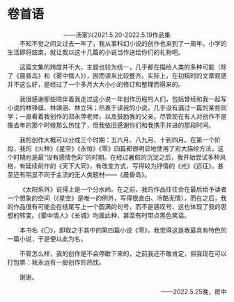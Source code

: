# 卷首语
<center>——汤家兴2021.5.20-2022.5.19作品集</center>
&emsp;&emsp;不知不觉之间又过去一年了，我从事科幻小说的创作也来到了一周年。小学的生活即将结束，就让我以这十几篇的小说当作送给你们的礼物吧。

&emsp;&emsp;这篇文集的跨度并不大，主题也较为统一，几乎都在描绘人类的多种可能（除了《晨昏岛》和《雾中情人》），因而读来比较整齐。实际上，在初稿时的文章观感并不这么好，是经过了一个多月大大小小的修订和整理而得来的。

&emsp;&emsp;我很感谢那些陪伴着我走过这小说一年创作历程的人们，包括曾经和我一起写小说的林铮祺、林靖涵、林立玮；热衷于读我的小说，几乎没有漏过一篇的某些同学；一直看着我创作的郑永萍老师，以及鼓励我的父亲。尽管现在有人对创作不是像去年的那个时候那么热忱了，但我依旧感谢你们和我携手并进的那段时间。

&emsp;&emsp;我的创作大概可以分成三个时期：五六月、八九月、十到四月。在第一个阶段，我的《火种》《星空》《永恒》《零》四篇都很明显地使用了宏大描绘方法，这个时期也是最“没有感情色彩”的时期。在经过暑假的沉淀之后，我开始尝试多种风格，有延续前作的《天下大同》，有改变方式，写得较为抒情的《光》《远征》，甚至还有明显不同于主流的无人类题材——《晨昏岛》。

&emsp;&emsp;《太阳系外》说得上是一个分水岭。在之前，我的作品往往会在最后给予读者一个想象的空间（《星空》是唯一的例外，写得很直白、冷酷无情），而在之后，我的作品很有可能会在结尾写上一个圆满的句号，而不是感叹号，这也体现了我的思想的转变。《雾中情人》《长城》均属此种，甚至有时带点黑色笑话。

&emsp;&emsp;本书名《〇》，即取之于其中的第四篇小说《零》，我觉得这是我最具有特色的一篇小说，于是便以此为名。

&emsp;&emsp;不管怎么样，我的创作是不会停歇下来的，之前我还不敢肯定，但我现在可以打包票：我永远有一股创作的热忱。

&emsp;&emsp;谢谢。

<div style="text-align: right;">——2022.5.25晚，房中</div>
